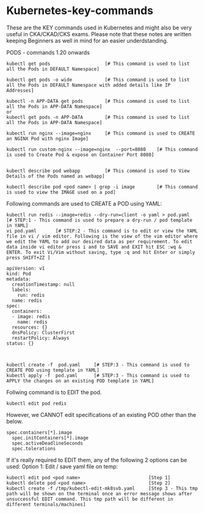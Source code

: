 # Kubernetes-key-commands
These are the KEY commands used in Kubernetes and might also be very  useful in CKA/CKAD/CKS exams. Please note that these notes are written keeping Beginners as well in mind for an easier underdstanding.

PODS - commands 1.20 onwards

    kubectl get pods                    [# This command is used to list all the Pods in DEFAULT Namespace]
    
    kubectl get pods -o wide            [# This command is used to list all the Pods in DEFAULT Namespace with added details like IP Addresses]

    kubectl -n APP-DATA get pods        [# This command is used to list all the Pods in APP-DATA Namespace]
    or
    kubectl get pods -n APP-DATA        [# This command is used to list all the Pods in APP-DATA Namespace]

    kubectl run nginx --image=nginx     [# This command is used to CREATE an NGINX Pod with nginx Image]
    
    kubectl run custom-nginx --image=nginx  --port=8080    [# This command is used to Create Pod & expose on Container Port 8080]

  
    kubectl describe pod webapp         [# This command is used to View Details of the Pods named as webapp]
    
    kubectl describe pod <pod name> | grep -i image        [# This command is used to view the IMAGE used on a pod]
    
    
Following commands are used to CREATE a POD using YAML:

    kubectl run redis --image=redis --dry-run=client -o yaml > pod.yaml      [# STEP:1 - This command is used to prepare a dry-run / pod template in YAML]
    vi pod.yaml       [# STEP:2 - This command is to edit or view the YAML file in vi / vim editor. Following is the view of the vim editor where we edit the YAML to add our desired data as per requirement. To edit data inside vi editor press i and to SAVE and EXIT hit ESC :wq & ENTER. To exit Vi/Vim without saving, type :q and hit Enter or simply press SHIFT+ZZ ]
       
    apiVersion: v1
    kind: Pod
    metadata:
      creationTimestamp: null
      labels:
        run: redis
      name: redis
    spec:
      containers:
      - image: redis
        name: redis
      resources: {}
      dnsPolicy: ClusterFirst
      restartPolicy: Always
    status: {}
       


    kubectl create -f  pod.yaml     [# STEP:3 - This command is used to CREATE POD using template in YAML]
    kubectl apply -f  pod.yaml      [# STEP:3 - This command is used to APPLY the changes on an existing POD template in YAML]
       

Follwing command is to EDIT the pod. 

    kubectl edit pod redis    
    
However, we CANNOT edit specifications of an existing POD other than the below.

    spec.containers[*].image
	  spec.initContainers[*].image
	  spec.activeDeadlineSeconds
	  spec.tolerations

If it's really required to EDIT them, any of the following 2 options can be used:
Option 1: Edit / save yaml file on temp:
  
    kubectl edit pod <pod name>                         [Step 1]
    kubectl delete pod <pod name>                       [Step 2]
    kubectl create -f /tmp/kubectl-edit-mk8svb.yaml     [Step 3 - This tmp path will be shown on the terminal once an error message shows after unsuccessful EDIT command. This tmp path will be different in different terminals/machines]

       
       
    
